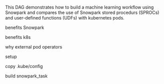 This DAG demonstrates how to build a machine learning workflow using Snowpark and compares the use of Snowpark stored procedurs (SPROCs) and user-defined functions (UDFs) with kubernetes pods.

benefits Snowpark

benefits k8s

why external pod operators

setup

copy .kube/config

build snowpark_task 